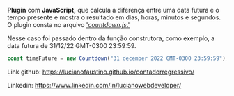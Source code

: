 **Plugin** com **JavaScript,** que calcula a diferença entre uma data futura e o tempo presente e mostra o resultado em dias, horas, minutos e segundos. O plugin consta no arquivo ['_countdown.js_.'](https://github.com/lucianofaustino/contadorregressivo/blob/master/countdown.js "código")

Nesse caso foi passado dentro da função construtora, como exemplo, a data futura de 31/12/22 GMT-0300 23:59:59.

```js
const timeFuture = new Countdown("31 december 2022 GMT-0300 23:59:59");
```
Link github: <https://lucianofaustino.github.io/contadorregressivo/>

Linkedin: <https://www.linkedin.com/in/lucianowebdeveloper/>
